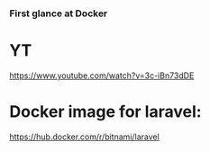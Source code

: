 ### First glance at Docker
# YT
https://www.youtube.com/watch?v=3c-iBn73dDE

# Docker image for laravel:
https://hub.docker.com/r/bitnami/laravel
